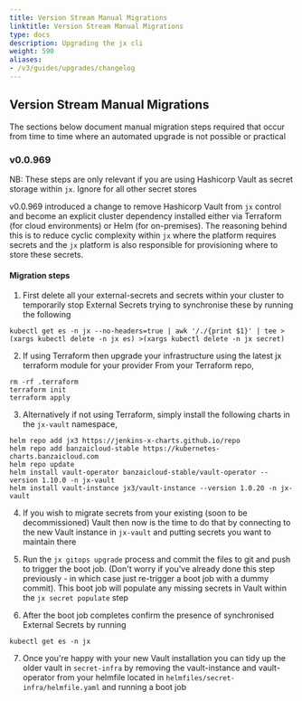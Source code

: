 ```yaml
---
title: Version Stream Manual Migrations
linktitle: Version Stream Manual Migrations
type: docs
description: Upgrading the jx cli
weight: 590
aliases:
- /v3/guides/upgrades/changelog
---
```


## Version Stream Manual Migrations

The sections below document manual migration steps required that occur from time to time where an automated upgrade is
not possible or practical

### v0.0.969

NB: These steps are only relevant if you are using Hashicorp Vault as secret storage within `jx`. Ignore for all other secret stores

v0.0.969 introduced a change to remove Hashicorp Vault from `jx` control and become an explicit cluster dependency
installed either via Terraform (for cloud environments) or Helm (for on-premises). The reasoning behind this is to reduce
cyclic complexity within `jx` where the platform requires secrets and the `jx` platform is also responsible for provisioning
where to store these secrets.

#### Migration steps

1. First delete all your external-secrets and secrets within your cluster to temporarily stop External Secrets trying to synchronise
   these by running the following
   
```shell
kubectl get es -n jx --no-headers=true | awk '/./{print $1}' | tee >(xargs kubectl delete -n jx es) >(xargs kubectl delete -n jx secret)
```

2. If using Terraform then upgrade your infrastructure using the latest jx terraform module for your provider
From your Terraform repo,
```shell
rm -rf .terraform
terraform init
terraform apply
```

3. Alternatively if not using Terraform, simply install the following charts in the `jx-vault` namespace,

```shell
helm repo add jx3 https://jenkins-x-charts.github.io/repo
helm repo add banzaicloud-stable https://kubernetes-charts.banzaicloud.com
helm repo update
helm install vault-operator banzaicloud-stable/vault-operator --version 1.10.0 -n jx-vault 
helm install vault-instance jx3/vault-instance --version 1.0.20 -n jx-vault 
```

4. If you wish to migrate secrets from your existing (soon to be decommissioned) Vault then now is the time to do that by
connecting to the new Vault instance in `jx-vault` and putting secrets you want to maintain there

5. Run the `jx gitops upgrade` process and commit the files to git and push to trigger the boot job. (Don't worry if
you've already done this step previously - in which case just re-trigger a boot job with a dummy commit).
   This boot job will populate any missing secrets in Vault within the `jx secret populate` step
   
6. After the boot job completes confirm the presence of synchronised External Secrets by running
```shell
kubectl get es -n jx
```

7. Once you're happy with your new Vault installation you can tidy up the older vault in `secret-infra` by removing
the vault-instance and vault-operator from your helmfile located in `helmfiles/secret-infra/helmfile.yaml` and
   running a boot job

